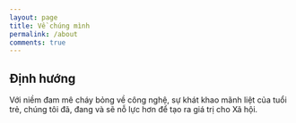 ```yaml
---
layout: page
title: Về chúng mình
permalink: /about
comments: true
---
```


## Định hướng

Với niềm đam mê cháy bỏng về công nghệ, sự khát khao mãnh liệt của tuổi trẻ, chúng tôi đã, đang và sẽ nỗ lực hơn để tạo ra giá trị cho Xã hội.
